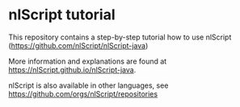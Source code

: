 # nlScript tutorial

This repository contains a step-by-step tutorial how to use nlScript (https://github.com/nlScript/nlScript-java)

More information and explanations are found at https://nlScript.github.io/nlScript-java.

nlScript is also available in other languages, see https://github.com/orgs/nlScript/repositories
